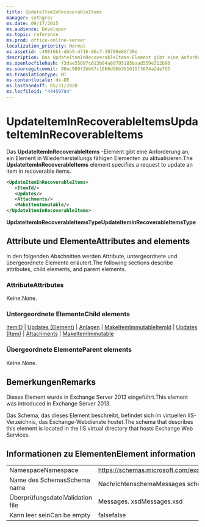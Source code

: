 ```yaml
---
title: UpdateItemInRecoverableItems
manager: sethgros
ms.date: 09/17/2015
ms.audience: Developer
ms.topic: reference
ms.prod: office-online-server
localization_priority: Normal
ms.assetid: c49816b1-dbb5-4716-86c7-30790e86f30e
description: Das UpdateItemInRecoverableItems-Element gibt eine Anforderung an, ein Element in Wiederherstellungs fähigen Elementen zu aktualisieren.
ms.openlocfilehash: f3dae55097c613b84a80795185baad559e312b90
ms.sourcegitcommit: 88ec988f2bb67c1866d06b361615f3674a24e795
ms.translationtype: MT
ms.contentlocale: de-DE
ms.lasthandoff: 05/31/2020
ms.locfileid: "44459784"
---
```

# <a name="updateiteminrecoverableitems"></a><span data-ttu-id="2bf4f-103">UpdateItemInRecoverableItems</span><span class="sxs-lookup"><span data-stu-id="2bf4f-103">UpdateItemInRecoverableItems</span></span>

<span data-ttu-id="2bf4f-104">Das **UpdateItemInRecoverableItems** -Element gibt eine Anforderung an, ein Element in Wiederherstellungs fähigen Elementen zu aktualisieren.</span><span class="sxs-lookup"><span data-stu-id="2bf4f-104">The **UpdateItemInRecoverableItems** element specifies a request to update an item in recoverable items.</span></span> 
  
```XML
<UpdateItemInRecoverableItems>
   <ItemId/>
   <Updates/>
   <Attachments/>
   <MakeItemImmutable/>
</UpdateItemInRecoverableItems>
```

 <span data-ttu-id="2bf4f-105">**UpdateItemInRecoverableItemsType**</span><span class="sxs-lookup"><span data-stu-id="2bf4f-105">**UpdateItemInRecoverableItemsType**</span></span>
## <a name="attributes-and-elements"></a><span data-ttu-id="2bf4f-106">Attribute und Elemente</span><span class="sxs-lookup"><span data-stu-id="2bf4f-106">Attributes and elements</span></span>

<span data-ttu-id="2bf4f-107">In den folgenden Abschnitten werden Attribute, untergeordnete und übergeordnete Elemente erläutert.</span><span class="sxs-lookup"><span data-stu-id="2bf4f-107">The following sections describe attributes, child elements, and parent elements.</span></span>
  
### <a name="attributes"></a><span data-ttu-id="2bf4f-108">Attribute</span><span class="sxs-lookup"><span data-stu-id="2bf4f-108">Attributes</span></span>

<span data-ttu-id="2bf4f-109">Keine.</span><span class="sxs-lookup"><span data-stu-id="2bf4f-109">None.</span></span>
  
### <a name="child-elements"></a><span data-ttu-id="2bf4f-110">Untergeordnete Elemente</span><span class="sxs-lookup"><span data-stu-id="2bf4f-110">Child elements</span></span>

<span data-ttu-id="2bf4f-111">[ItemID](itemid.md)  |  [Updates (Element)](updates-item.md)  |  [Anlagen](attachments-ex15websvcsotherref.md)  |  [MakeItemImmutable](makeitemimmutable.md)</span><span class="sxs-lookup"><span data-stu-id="2bf4f-111">[ItemId](itemid.md) | [Updates (Item)](updates-item.md) | [Attachments](attachments-ex15websvcsotherref.md) | [MakeItemImmutable](makeitemimmutable.md)</span></span>
  
### <a name="parent-elements"></a><span data-ttu-id="2bf4f-112">Übergeordnete Elemente</span><span class="sxs-lookup"><span data-stu-id="2bf4f-112">Parent elements</span></span>

<span data-ttu-id="2bf4f-113">Keine.</span><span class="sxs-lookup"><span data-stu-id="2bf4f-113">None.</span></span>
  
## <a name="remarks"></a><span data-ttu-id="2bf4f-114">Bemerkungen</span><span class="sxs-lookup"><span data-stu-id="2bf4f-114">Remarks</span></span>

<span data-ttu-id="2bf4f-115">Dieses Element wurde in Exchange Server 2013 eingeführt.</span><span class="sxs-lookup"><span data-stu-id="2bf4f-115">This element was introduced in Exchange Server 2013.</span></span>
  
<span data-ttu-id="2bf4f-116">Das Schema, das dieses Element beschreibt, befindet sich im virtuellen IIS-Verzeichnis, das Exchange-Webdienste hostet.</span><span class="sxs-lookup"><span data-stu-id="2bf4f-116">The schema that describes this element is located in the IIS virtual directory that hosts Exchange Web Services.</span></span>
  
## <a name="element-information"></a><span data-ttu-id="2bf4f-117">Informationen zu Elementen</span><span class="sxs-lookup"><span data-stu-id="2bf4f-117">Element information</span></span>

|||
|:-----|:-----|
|<span data-ttu-id="2bf4f-118">Namespace</span><span class="sxs-lookup"><span data-stu-id="2bf4f-118">Namespace</span></span>  <br/> |https://schemas.microsoft.com/exchange/services/2006/messages  <br/> |
|<span data-ttu-id="2bf4f-119">Name des Schemas</span><span class="sxs-lookup"><span data-stu-id="2bf4f-119">Schema name</span></span>  <br/> |<span data-ttu-id="2bf4f-120">Nachrichtenschema</span><span class="sxs-lookup"><span data-stu-id="2bf4f-120">Messages schema</span></span>  <br/> |
|<span data-ttu-id="2bf4f-121">Überprüfungsdatei</span><span class="sxs-lookup"><span data-stu-id="2bf4f-121">Validation file</span></span>  <br/> |<span data-ttu-id="2bf4f-122">Messages. xsd</span><span class="sxs-lookup"><span data-stu-id="2bf4f-122">Messages.xsd</span></span>  <br/> |
|<span data-ttu-id="2bf4f-123">Kann leer sein</span><span class="sxs-lookup"><span data-stu-id="2bf4f-123">Can be empty</span></span>  <br/> |<span data-ttu-id="2bf4f-124">false</span><span class="sxs-lookup"><span data-stu-id="2bf4f-124">false</span></span>  <br/> |
   

